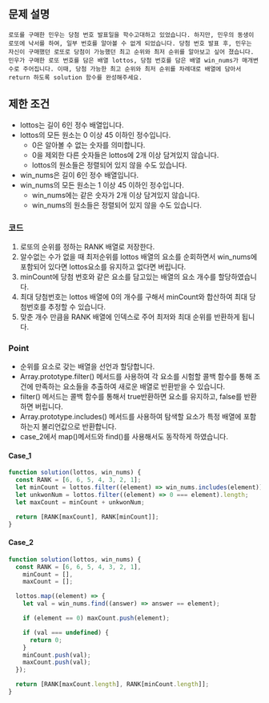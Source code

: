 ## 문제 설명

    로또를 구매한 민우는 당첨 번호 발표일을 학수고대하고 있었습니다. 하지만, 민우의 동생이 로또에 낙서를 하여, 일부 번호를 알아볼 수 없게 되었습니다. 당첨 번호 발표 후, 민우는 자신이 구매했던 로또로 당첨이 가능했던 최고 순위와 최저 순위를 알아보고 싶어 졌습니다.
    민우가 구매한 로또 번호를 담은 배열 lottos, 당첨 번호를 담은 배열 win_nums가 매개변수로 주어집니다. 이때, 당첨 가능한 최고 순위와 최저 순위를 차례대로 배열에 담아서 return 하도록 solution 함수를 완성해주세요.

## 제한 조건

- lottos는 길이 6인 정수 배열입니다.
- lottos의 모든 원소는 0 이상 45 이하인 정수입니다.
  - 0은 알아볼 수 없는 숫자를 의미합니다.
  - 0을 제외한 다른 숫자들은 lottos에 2개 이상 담겨있지 않습니다.
  - lottos의 원소들은 정렬되어 있지 않을 수도 있습니다.
- win_nums은 길이 6인 정수 배열입니다.
- win_nums의 모든 원소는 1 이상 45 이하인 정수입니다.
  - win_nums에는 같은 숫자가 2개 이상 담겨있지 않습니다.
  - win_nums의 원소들은 정렬되어 있지 않을 수도 있습니다.

### 코드

1. 로또의 순위를 정하는 RANK 배열로 저장한다.
2. 알수없는 수가 없을 때 최저순위를 lottos 배열의 요소를 순회하면서 win_nums에 포함되어 있다면 lottos요소를 유지하고 없다면 버립니다.
3. minCount에 당첨 번호와 같은 요소를 담고있는 배열의 요소 개수를 할당하였습니다.
4. 최대 당첨번호는 lottos 배열에 0의 개수를 구해서 minCount와 합산하여 최대 당첨번호를 추정할 수 있습니다.
5. 맞춘 개수 만큼을 RANK 배열에 인덱스로 주어 최저와 최대 순위를 반환하게 됩니다.

### Point

- 순위를 요소로 갖는 배열을 선언과 할당합니다.
- Array.prototype.filter() 메서드를 사용하여 각 요소를 시험할 콜백 함수를 통해 조건에 만족하는 요소들을 추출하여 새로운 배열로 반환받을 수 있습니다.
- filter() 메서드는 콜백 함수를 통해서 true반환하면 요소를 유지하고, false를 반환하면 버립니다.
- Array.prototype.includes() 메서드를 사용하여 탐색할 요소가 특정 배열에 포함하는지 불리언값으로 반환합니다.
- case_2에서 map()메서드와 find()를 사용해서도 동작하게 하였습니다.

#### Case_1

```js
function solution(lottos, win_nums) {
  const RANK = [6, 6, 5, 4, 3, 2, 1];
  let minCount = lottos.filter((element) => win_nums.includes(element)).length;
  let unkwonNum = lottos.filter((element) => 0 === element).length;
  let maxCount = minCount + unkwonNum;

  return [RANK[maxCount], RANK[minCount]];
}
```

#### Case_2

```js
function solution(lottos, win_nums) {
  const RANK = [6, 6, 5, 4, 3, 2, 1],
    minCount = [],
    maxCount = [];

  lottos.map((element) => {
    let val = win_nums.find((answer) => answer == element);

    if (element == 0) maxCount.push(element);

    if (val === undefined) {
      return 0;
    }
    minCount.push(val);
    maxCount.push(val);
  });

  return [RANK[maxCount.length], RANK[minCount.length]];
}
```
